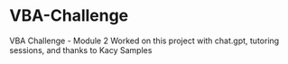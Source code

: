 # VBA-Challenge
VBA Challenge - Module 2
Worked on this project with chat.gpt, tutoring sessions, and thanks to Kacy Samples
